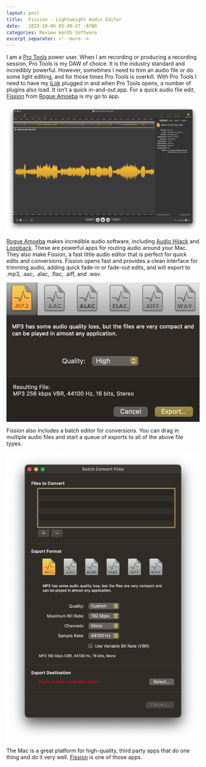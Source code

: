```yaml
---
layout: post
title:  Fission - Lightweight Audio Editor
date:   2023-10-06 05:40:27 -0700
categories: Review macOS Software
excerpt_separator: <!--more-->
---
```


I am a [Pro Tools][1] power user. When I am recording or producing a recording session, Pro Tools is my DAW of choice. It is the industry standard and incredibly powerful. However, sometimes I need to trim an audio file or do some light editing, and for those times Pro Tools is overkill. <!--more--> With Pro Tools I need to have my [iLok][2]  plugged in and when Pro Tools opens, a number of plugins also load. It isn’t a quick in-and-out app. For a quick audio file edit, [Fission][3] from [Rogue Amoeba][4] is my go to app. 

![Fission Editor][image-1]

[Rogue Amoeba][5] makes incredible audio software, including [Audio Hijack][6] and [Loopback][7]. These are powerful apps for routing audio around your Mac. They also make Fission, a fast little audio editor that is perfect for quick edits and conversions. Fission opens fast and provides a clean interface for trimming audio, adding quick fade-in or fade-out edits, and will export to .mp3, .aac, .alac, .flac, .aiff, and .wav. 

![Fission Conversion][image-2]

Fission also includes a batch editor for conversions. You can drag in multiple audio files and start a queue of exports to all of the above file types. 

![Fission Batch][image-3]

The Mac is a great platform for high-quality, third party apps that do one thing and do it very well. [Fission][8] is one of those apps. 


[1]:    https://www.avid.com
[2]:    https://www.ilok.com/#!home
[3]:    https://rogueamoeba.com/fission/
[4]:    https://rogueamoeba.com
[5]:    https://rogueamoeba.com
[6]:    https://rogueamoeba.com/audiohijack/
[7]:    https://rogueamoeba.com/loopback/
[8]:    https://rogueamoeba.com/fission/

[image-1]: /assets/fission-editor.png
[image-2]: /assets/fission-conversion.png
[image-3]: /assets/fission-batch.png

<style type="text/css">
    img {
        display: block;
        margin-left: auto;
        margin-right: auto;
        width: 750px;
    }
</style>

<script src="https://giscus.app/client.js"
        data-repo="adamsappletech/adamsappletech.github.io"
        data-repo-id="R_kgDOK5uboQ"
        data-category="General"
        data-category-id="DIC_kwDOK5uboc4CbzPX"
        data-mapping="pathname"
        data-strict="0"
        data-reactions-enabled="1"
        data-emit-metadata="0"
        data-input-position="bottom"
        data-theme="preferred_color_scheme"
        data-lang="en"
        crossorigin="anonymous"
        async>
</script>